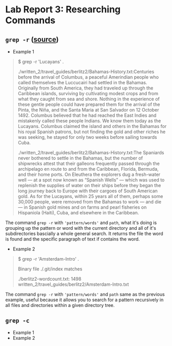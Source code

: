 # Lab Report 3: Researching Commands 

## ```grep -r``` ([source](https://www.cyberciti.biz/faq/howto-use-grep-command-in-linux-unix/))
- Example 1
> $ grep -r 'Lucayans' .
> 
>./written_2/travel_guides/berlitz2/Bahamas-History.txt:Centuries before the arrival of Columbus, a peaceful Amerindian people who called themselves the Luccucairi had settled in the Bahamas. Originally from South America, they had traveled up through the Caribbean islands, surviving by cultivating modest crops and from what they caught from sea and shore. Nothing in the experience of these gentle people could have prepared them for the arrival of the Pinta, the Niña, and the Santa Maria at San Salvador on 12 October 1492. Columbus believed that he had reached the East Indies and mistakenly called these people Indians. We know them today as the Lucayans. Columbus claimed the island and others in the Bahamas for his royal Spanish patrons, but not finding the gold and other riches he was seeking, he stayed for only two weeks before sailing towards Cuba.
>
>./written_2/travel_guides/berlitz2/Bahamas-History.txt:The Spaniards never bothered to settle in the Bahamas, but the number of shipwrecks attest that their galleons frequently passed through the archipelago en route to and from the Caribbean, Florida, Bermuda, and their home ports. On Eleuthera the explorers dug a fresh-water well — at a spot now known as “Spanish Wells” — which was used to replenish the supplies of water on their ships before they began the long journey back to Europe with their cargoes of South American gold. As for the Lucayans, within 25 years all of them, perhaps some 30,000 people, were removed from the Bahamas to work — and die — in Spanish gold mines and on farms and pearl fisheries on Hispaniola (Haiti), Cuba, and elsewhere in the Caribbean.

The command ```grep -r``` with ```'pattern/words'``` and ```path```, what it's doing is grouping up the pattern or word with the current directory and all of it's subdirectories bascially a whole general search. It returns the file the word is found and the specific paragraph of text if contains the word. 
- Example 2
> $ grep -r 'Amsterdam-Intro' . 
>
>  Binary file ./.git/index matches
> 
> ./berlitz2-wordcount.txt:   1498 written_2/travel_guides/berlitz2/Amsterdam-Intro.txt

The command ```grep -r``` with ```'pattern/words'``` and ```path``` same as the previous example, useful because it allows you to search for a pattern recursively in all files and directories within a given directory tree. 

## ```grep -c```
- Example 1 
- Example 2  
